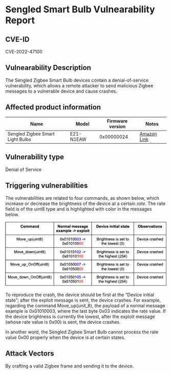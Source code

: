 # Sengled Smart Bulb Vulnearability Report

## CVE-ID
CVE-2022-47100

## Vulnearability Description
The Sengled Zigbee Smart Bulb devices contain a denial-of-service vulnerability, which allows a remote attacker to send malicious Zigbee messages to a vulnerable device and cause crashes. 


## Affected product information 
|Name | Model | Firmware version| Notes|
|--|--|--|--|
| Sengled Zigbee Smart Light Bulbs| E21-N1EAW | 0x00000024| [Amazon Link](https://www.amazon.com/dp/B0899LJHVV?ref=nb_sb_ss_w_as-reorder-t1_ypp_rep_k0_1_19&amp=&crid=X42G8BLQW9II&sprefix=sengled%2Bsmart%2Bbulb%2B&th=1) |


## Vulnerability type
Denial of Service

## Triggering vulnerabilities
The vulnerabilities are related to four commands, as shown below, which increase or decrease the brightness of the device at a certain *rate*. The rate field is of the uint8 type and is highlighted with color in the messages below. 

![Table](./Table2.png)

To reproduce the crash, the device should be first at the “Device initial state”; after the exploit message is sent, the device crashes. For example, regarding the command  Move_up(unit_8), the payload of a normal message example is 0x01010003, where the last byte 0x03 indicates the rate value. If the device brightness is currently the lowest, after the exploit message (whose rate value is 0x00) is sent, the device crashes. 

In another word, the Sengled Zigbee Smart Bulb cannot process the rate value 0x00 properly when the device is at certain states.


## Attack Vectors
By crafting a valid Zigbee frame and sending it to the device.


